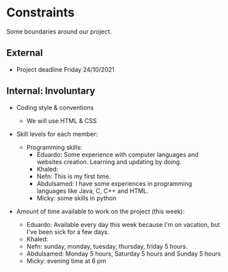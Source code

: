 # Constraints

Some boundaries around our project.

## External

- Project deadline Friday 24/10/2021

## Internal: Involuntary

- Coding style & conventions

  - We will use HTML & CSS

- Skill levels for each member:

  - Programming skills:
    - Eduardo: Some experience with computer languages and websites creation.
      Learning and updating by doing.
    - Khaled:
    - Nefn: This is my first time.
    - Abdulsamed: I have some experiences in programming languages like Java, C, C++ and HTML.
    - Micky: some skills in python

- Amount of time available to work on the project (this week):
  - Eduardo: Available every day this week because I'm on vacation, but I've
    been sick for a few days.
  - Khaled:
  - Nefn: sunday, monday, tuesday, thursday, friday 5 hours.
  - Abdulsamed: Monday 5 hours, Saturday 5 hours and Sunday 5 hours
  - Micky: evening time at 6 pm

<!--
  constraints that your team decided on to help scope the project. they may include:
  - coding style & conventions
  - agree on a code review checklist for the project repository
  - the number of hours you want to spend working
  - only using the colors black and white
-->
